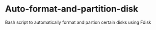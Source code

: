 # Auto-format-and-partition-disk
Bash script to automatically format and partion certain disks using Fdisk
